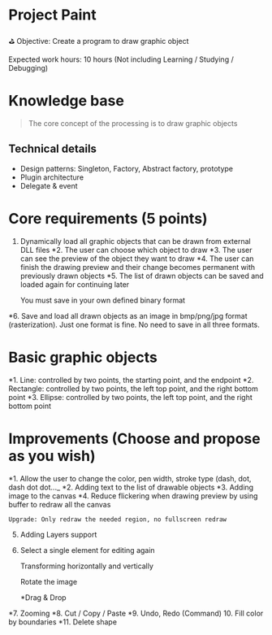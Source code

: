 # Project Paint

<aside>
⛳ Objective: Create a program to draw graphic object

</aside>

Expected work hours: 10 hours (Not including Learning / Studying / Debugging)
# Knowledge base

> The core concept of the processing is to draw graphic objects
> 

## Technical details

- Design patterns: Singleton, Factory, Abstract factory, prototype
- Plugin architecture
- Delegate & event

# Core requirements (5 points)

1. Dynamically load all graphic objects that can be drawn from external DLL files
*2. The user can choose which object to draw
*3. The user can see the preview of the object they want to draw
*4. The user can finish the drawing preview and their change becomes permanent with previously drawn objects
*5. The list of drawn objects can be saved and loaded again for continuing later
    
    You must save in your own defined binary format
    
*6. Save and load all drawn objects as an image in bmp/png/jpg format (rasterization). Just one format is fine. No need to save in all three formats.
# Basic graphic objects

*1. Line: controlled by two points, the starting point, and the endpoint
*2. Rectangle: controlled by two points, the left top point, and the right bottom point
*3. Ellipse: controlled by two points, the left top point, and the right bottom point

# Improvements (Choose and propose as you wish)

*1. Allow the user to change the color, pen width, stroke type (dash, dot, dash dot dot..._
*2. Adding text to the list of drawable objects
*3. Adding image to the canvas
*4. Reduce flickering when drawing preview by using buffer to redraw all the canvas
    
    Upgrade: Only redraw the needed region, no fullscreen redraw
    
5. Adding Layers support
6. Select a single element for editing again
    
    Transforming horizontally and vertically
    
    Rotate the image
    
    *Drag & Drop
    
*7. Zooming
*8. Cut / Copy / Paste
*9. Undo, Redo (Command)
10. Fill color by boundaries
*11. Delete shape
